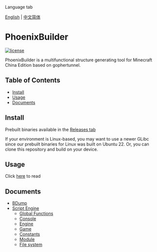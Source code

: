 Language tab

[English](./README.md) | [中文简体](./README.zh-CN.md)

# PhoenixBuilder

[![license](https://img.shields.io/badge/License-AGPL%203.0-brightgreen.svg?style=flat-square)](https://github.com/LNSSPsd/PhoenixBuilder/blob/main/LICENSE)

PhoenixBuilder is a multifunctional structure generating tool for Minecraft China Edition based on gophertunnel.

## Table of Contents

- [Install](#Install)
- [Usage](#Usage)
- [Documents](#Documents)

## Install

Prebuilt binaries available in the [Releases tab](https://github.com/LNSSPsd/PhoenixBuilder/releases/)

If your environment is Linux-based, you may want to use a newer GLibc since our prebuilt binaries for Linux was built on Ubuntu 22.
Or, you can clone this repository and build on your device.

## Usage

Click [here](https://fastbuilder.pro/phoenix.html) to read

## Documents

- [BDump](https://github.com/LNSSPsd/PhoenixBuilder/blob/main/doc/bdump/bdump.md)
- [Script Engine](https://github.com/LNSSPsd/PhoenixBuilder/blob/main/doc/script_engine/)
  - [Global Functions](https://github.com/LNSSPsd/PhoenixBuilder/blob/main/doc/script_engine/global_functions.md)
  - [Console](https://github.com/LNSSPsd/PhoenixBuilder/blob/main/doc/script_engine/console.md)
  - [Engine](https://github.com/LNSSPsd/PhoenixBuilder/blob/main/doc/script_engine/engine.md)
  - [Game](https://github.com/LNSSPsd/PhoenixBuilder/blob/main/doc/script_engine/game.md)
  - [Constants](https://github.com/LNSSPsd/PhoenixBuilder/blob/main/doc/script_engine/consts.md)
  - [Module](https://github.com/LNSSPsd/PhoenixBuilder/blob/main/doc/script_engine/module.md)
  - [File system](https://github.com/LNSSPsd/PhoenixBuilder/blob/main/doc/script_engine/fs.md)
